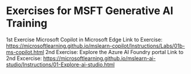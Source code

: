# Exercises for MSFT Generative AI Training
1st Exercise Microsoft Copilot in Microsoft Edge
Link to Exercise: https://microsoftlearning.github.io/mslearn-copilot/Instructions/Labs/01b-ms-copilot.html
2nd Exercise: Explore the Azure AI Foundry portal
Link to 2nd Excercise: https://microsoftlearning.github.io/mslearn-ai-studio/Instructions/01-Explore-ai-studio.html

